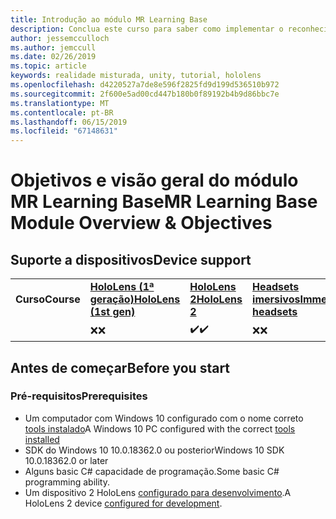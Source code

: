 ```yaml
---
title: Introdução ao módulo MR Learning Base
description: Conclua este curso para saber como implementar o reconhecimento facial do Azure em um aplicativo de realidade misturada.
author: jessemcculloch
ms.author: jemccull
ms.date: 02/26/2019
ms.topic: article
keywords: realidade misturada, unity, tutorial, hololens
ms.openlocfilehash: d4220527a7de8e596f2825fd9d199d536510b972
ms.sourcegitcommit: 2f600e5ad00cd447b180b0f89192b4b9d86bbc7e
ms.translationtype: MT
ms.contentlocale: pt-BR
ms.lasthandoff: 06/15/2019
ms.locfileid: "67148631"
---
```

# <a name="mr-learning-base-module-overview--objectives"></a><span data-ttu-id="c2643-104">Objetivos e visão geral do módulo MR Learning Base</span><span class="sxs-lookup"><span data-stu-id="c2643-104">MR Learning Base Module Overview & Objectives</span></span>

## <a name="device-support"></a><span data-ttu-id="c2643-105">Suporte a dispositivos</span><span class="sxs-lookup"><span data-stu-id="c2643-105">Device support</span></span>

<table>
    <colgroup>
    <col width="25%" />
    <col width="25%" />
    <col width="25%" />
    <col width="25%" />
    </colgroup>
    <tr>
        <td><span data-ttu-id="c2643-106"><strong>Curso</strong></span><span class="sxs-lookup"><span data-stu-id="c2643-106"><strong>Course</strong></span></span></td>
        <td><span data-ttu-id="c2643-107"><a href="hololens-hardware-details.md"><strong>HoloLens (1ª geração)</strong></a></span><span class="sxs-lookup"><span data-stu-id="c2643-107"><a href="hololens-hardware-details.md"><strong>HoloLens (1st gen)</strong></a></span></span></td>
        <td><span data-ttu-id="c2643-108"><a href="https://www.microsoft.com/en-us/hololens/hardware"><strong>HoloLens 2</strong></a></span><span class="sxs-lookup"><span data-stu-id="c2643-108"><a href="https://www.microsoft.com/en-us/hololens/hardware"><strong>HoloLens 2</strong></a></span></span></td>
        <td><span data-ttu-id="c2643-109"><a href="immersive-headset-hardware-details.md"><strong>Headsets imersivos</strong></a></span><span class="sxs-lookup"><span data-stu-id="c2643-109"><a href="immersive-headset-hardware-details.md"><strong>Immersive headsets</strong></a></span></span></td>
    </tr>
     <tr>
        <td></td>
        <td><span data-ttu-id="c2643-110">❌</span><span class="sxs-lookup"><span data-stu-id="c2643-110">❌</span></span></td>
        <td><span data-ttu-id="c2643-111">✔️</span><span class="sxs-lookup"><span data-stu-id="c2643-111">✔️</span></span></td>
        <td><span data-ttu-id="c2643-112">❌</span><span class="sxs-lookup"><span data-stu-id="c2643-112">❌</span></span></td>
    </tr>
</table>

## <a name="before-you-start"></a><span data-ttu-id="c2643-113">Antes de começar</span><span class="sxs-lookup"><span data-stu-id="c2643-113">Before you start</span></span>

### <a name="prerequisites"></a><span data-ttu-id="c2643-114">Pré-requisitos</span><span class="sxs-lookup"><span data-stu-id="c2643-114">Prerequisites</span></span>

* <span data-ttu-id="c2643-115">Um computador com Windows 10 configurado com o nome correto [tools instalado](install-the-tools.md)</span><span class="sxs-lookup"><span data-stu-id="c2643-115">A Windows 10 PC configured with the correct [tools installed](install-the-tools.md)</span></span>
* <span data-ttu-id="c2643-116">SDK do Windows 10 10.0.18362.0 ou posterior</span><span class="sxs-lookup"><span data-stu-id="c2643-116">Windows 10 SDK 10.0.18362.0 or later</span></span>
* <span data-ttu-id="c2643-117">Alguns basic C# capacidade de programação.</span><span class="sxs-lookup"><span data-stu-id="c2643-117">Some basic C# programming ability.</span></span>
* <span data-ttu-id="c2643-118">Um dispositivo 2 HoloLens [configurado para desenvolvimento](using-visual-studio.md#enabling-developer-mode).</span><span class="sxs-lookup"><span data-stu-id="c2643-118">A HoloLens 2 device [configured for development](using-visual-studio.md#enabling-developer-mode).</span></span>
